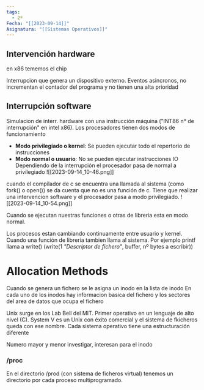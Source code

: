 ```yaml
---
tags:
  - 2º
Fecha: "[[2023-09-14]]"
Asignatura: "[[Sistemas Operativos]]"
---
```

## Intervención hardware

en x86 tememos el chip 

Interrupcion que genera un dispositivo externo. Eventos asincronos, no incrementan el contador del programa y no tienen una alta prioridad

## Interrupción software
Simulacion de interr. hardware con una instrucción máquina ("INT86 nº de interrupción" en intel x86). Los procesadores tienen dos modos de funcionamiento
* **Modo privilegiado o kernel**: 
	Se pueden ejecutar todo el repertorio de instrucciones
* **Modo normal o usuario**: 
	No se pueden ejecutar instrucciones IO
Dependiendo de la interrupción el procesador pasa de normal a privilegiado
![[2023-09-14_10-46.png]]

cuando el compilador de c se encuentra una llamada al sistema (como fork() o open()) se da cuenta que no es una función de c. Tiene que realizar una intervencion software y el procesador pasa a modo privilegiado. ![[2023-09-14_10-54.png]]

Cuando se ejecutan nuestras funciones o otras de libreria esta en modo normal.

Los procesos estan cambiando continuamente entre usuario y kernel. Cuando una función de libreria tambien llama al sistema. Por ejemplo printf llama a write() (write(1 *"Descriptor de fichero"*, buffer, nº bytes a escribir))

# Allocation Methods



Cuando se genera un fichero se le asigna un inodo en la lista de inodo
En cada uno de los inodos hay informacion basica del fichero y los sectores del area de datos que ocupa el fichero

Unix surge en los Lab Bell del MIT. Primer operativo en un lenguaje de alto nivel (C). System V es un Unix con éxito comercial y el sistema de fkicheros queda con ese nombre.
Cada sistema operativo tiene una estructuración diferente

Numero mayor y menor investigar, interesan para el inodo


### /proc

En el directorio /prod (con sistema de ficheros virtual) tenemos un directorio por cada proceso multiprogramado.


